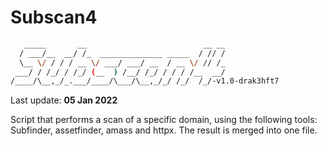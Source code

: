 # Subscan4
```bash
   _____       __                          __ __
  / ___/__  __/ /_  ______________ _____  / // /
  \__ \/ / / / __ \/ ___/ ___/ __  / __ \/ // /_
 ___/ / /_/ / /_/ (__  ) /__/ /_/ / / / /__  __/
/____/\__,_/_.___/____/\___/\__,_/_/ /_/  /_/-v1.0-drak3hft7
```

Last update: **05 Jan 2022**

Script that performs a scan of a specific domain, using the following tools: Subfinder, assetfinder, amass and httpx. The result is merged into one file. 
